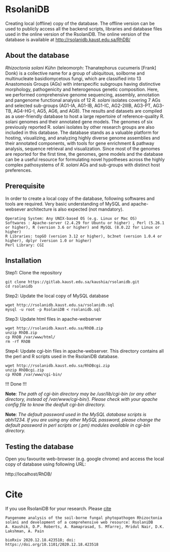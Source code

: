# RsolaniDB 
Creating local (offline) copy of the database. The offline version can be used to publicly access all the backend scripts, libraries and database files used in the online version of the RsolaniDB. The online version of the database is available at http://rsolanidb.kaust.edu.sa/RhDB/

## About the database
*Rhizoctonia solani Kühn* (teleomorph: Thanatephorus cucumeris [Frank] Donk) is a collective name for a group of ubiquitous, soilborne and multinucleate basidiomycetous fungi, which are classified into 13 Anastomosis Groups (AGs) with interspecific subgroups having distinctive morphology, pathogenicity and heterogenous genetic composition. Here, we performed comprehensive genome sequencing, assembly, annotation and pangenome functional analysis of 12 *R. solani* isolates covering 7 AGs and selected sub-groups (AG1-IA, AG1-IB, AG1-IC, AG2-2IIIB, AG3-PT, AG3-TB, AG4-HG-I, AG5, AG6, and AG8). The results and datasets are compiled as a user-friendly database to host a large repertoire of reference-quality R. solani genomes and their annotated gene models. The genomes of six previously reported R. solani isolates by other research groups are also included in this database. The database stands as a valuable platform for hosting, visualizing, and analyzing highly diverse genome assemblies and their annotated components, with tools for gene enrichment & pathway analysis, sequence retrieval and visualization. Since most of the genomes are reported for the first time, the genomes, gene models and the database can be a useful resource for formulating novel hypotheses across the highly complex pathosystems of *R. solani*  AGs and sub-groups with distinct host preferences. 

## Prerequisite
In order to create a local copy of the database, following softwares and tools are required. Very basic understanding of MySQL and apache-websever architecture is also expected (not mandatory).

```
Operating System: Any UNIX-based OS (e.g. Linux or Mac OS)
Softwares : Apache-server (2.4.29 for Ubuntu or higher) , Perl (5.26.1 or higher), R (version 3.6 or higher) and MySQL (8.0.22 for Linux or higher)
R Libraries: topGO (version 3.12 or higher), bc3net (version 1.0.4 or higher), dplyr (version 1.0 or higher)
Perl Library: CGI
```

## Installation

Step1: Clone the repository
```
git clone https://gitlab.kaust.edu.sa/kaushia/rsolanidb.git
cd rsolanidb
```
Step2: Update the local copy of MySQL database
```
wget http://rsolanidb.kaust.edu.sa/rsolanidb.sql
mysql -u root -p RsolaniDB < rsolanidb.sql
```
Step3: Update html files in apache-webserver
```
wget http://rsolanidb.kaust.edu.sa/RhDB.zip
unzip RhDB.zip
cp RhDB /var/www/html/
rm -rf RhDB
```
Step4: Update cgi-bin files in apache-webserver. This directory contains all the perl and R scripts used in the RsolaniDB database.
```
wget http://rsolanidb.kaust.edu.sa/RhDBcgi.zip
unzip RhDBcgi.zip
cp RhDB /var/www/cgi-bin/
```
!!! Done !!!


**Note**: *The path of cgi-bin directory may be /usr/lib/cgi-bin (or any other directory, instead of /var/www/cgi-bin/). Please check with your apache config file to know the deafult cgi-bin directory.*

**Note**: *The default password used in the MySQL database scripts is abhi1234. If you are using any other MySQL password, please change the default password in perl scripts or (.pm) modules available in cgi-bin directory.*


## Testing the database 

Open you favourite web-browser (e.g. google chrome) and access the local copy of database using following URL:

http://localhost/RhDB/



# Cite
If you use RsolaniDB for your research. Please [cite](https://www.biorxiv.org/content/10.1101/2020.12.18.423518v1)

```
Pangenome analysis of the soil-borne fungal phytopathogen Rhizoctonia solani and development of a comprehensive web resource: RsolaniDB
A. Kaushik, D.P. Roberts, A. Ramaprasad, S. Mfarrej, Mridul Nair, D.K. Lakshman, A. Pain

bioRxiv 2020.12.18.423518; doi: https://doi.org/10.1101/2020.12.18.423518
```

